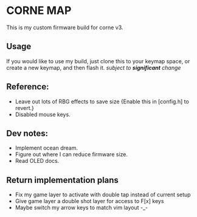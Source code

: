 # CORNE MAP
This is my custom firmware build for corne v3.

## Usage
If you would like to use my build, just clone this to your keymap space, or create a new keymap, and then flash it.
*subject to **significant** change*

## Reference:
- Leave out lots of RBG effects to save size {Enable this in [config.h] to revert.}
- Disabled mouse keys.

## Dev notes: 
- Implement ocean dream.
- Figure out where I can reduce firmware size.
- Read OLED docs.

## Return implementation plans
- Fix my game layer to activate with double tap instead of current setup 
- Give game layer a double shot layer for access to F[x] keys 
- Maybe switch my arrow keys to match vim layout -_-